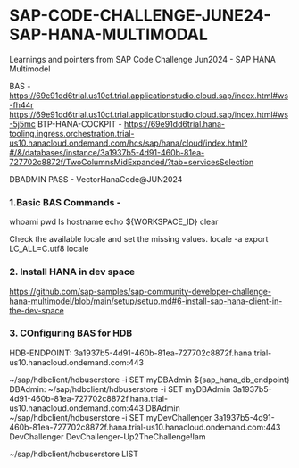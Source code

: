 # SAP-CODE-CHALLENGE-JUNE24-SAP-HANA-MULTIMODAL
Learnings and pointers from SAP Code Challenge Jun2024 - SAP HANA Multimodel

BAS - 
https://69e91dd6trial.us10cf.trial.applicationstudio.cloud.sap/index.html#ws-fh44r
https://69e91dd6trial.us10cf.trial.applicationstudio.cloud.sap/index.html#ws-5j5mc
BTP-HANA-COCKPIT - https://69e91dd6trial.hana-tooling.ingress.orchestration.trial-us10.hanacloud.ondemand.com/hcs/sap/hana/cloud/index.html?#/&/databases/instance/3a1937b5-4d91-460b-81ea-727702c8872f/TwoColumnsMidExpanded/?tab=servicesSelection

DBADMIN PASS - VectorHanaCode@JUN2024

### 1.Basic BAS Commands - 
whoami
pwd
ls
hostname
echo ${WORKSPACE_ID}
clear

Check the available locale and set the missing values.
locale -a
export LC_ALL=C.utf8
locale

### 2. Install HANA in dev space 

https://github.com/sap-samples/sap-community-developer-challenge-hana-multimodel/blob/main/setup/setup.md#6-install-sap-hana-client-in-the-dev-space

### 3. COnfiguring BAS for HDB
HDB-ENDPOINT: 3a1937b5-4d91-460b-81ea-727702c8872f.hana.trial-us10.hanacloud.ondemand.com:443

~/sap/hdbclient/hdbuserstore -i SET myDBAdmin ${sap_hana_db_endpoint} DBAdmin:
~/sap/hdbclient/hdbuserstore -i SET myDBAdmin 3a1937b5-4d91-460b-81ea-727702c8872f.hana.trial-us10.hanacloud.ondemand.com:443 DBAdmin
~/sap/hdbclient/hdbuserstore -i SET myDevChallenger 3a1937b5-4d91-460b-81ea-727702c8872f.hana.trial-us10.hanacloud.ondemand.com:443 DevChallenger
DevChallenger-Up2TheChallenge!Iam

~/sap/hdbclient/hdbuserstore LIST
